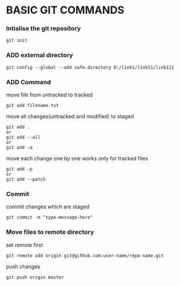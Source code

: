 # BASIC GIT COMMANDS

### Intialise the git repository
```
git init
```


### ADD external directory
```
git config --global --add safe.directory D:/link1/link11/link111
```

### ADD Command

move file from untracked to tracked
```
git add filename.txt
```



move all changes(untracked and modified) to staged

```
git add .
or
git add --all
or 
git add -a
```

move each change one by one
works only for tracked files
```
git add -p
or
git add --patch
```
### Commit
commit changes which are staged
```
git commit -m "type-message-here"
```

### Move files to remote directory

set remote first
```
git remote add origin git@github.com:user-name/repo-name.git
```

push changes
```
git push origin master
```
